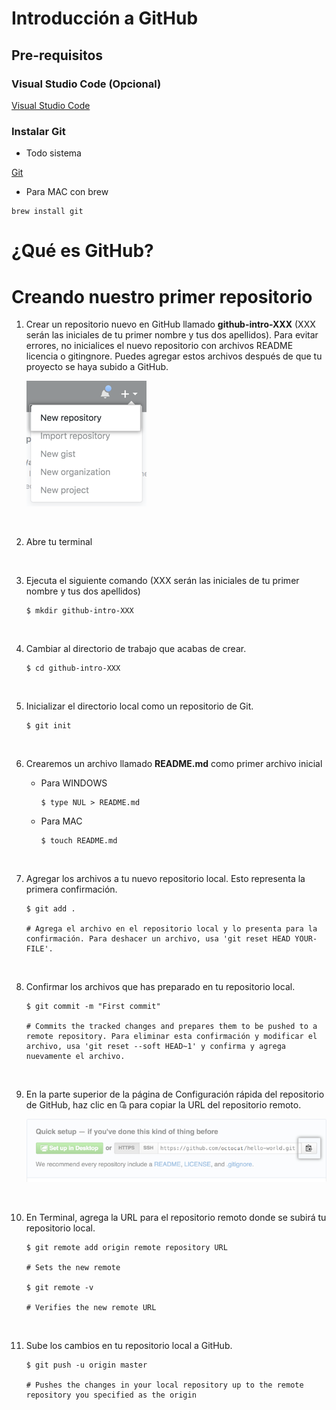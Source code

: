 # Introducción a GitHub

## Pre-requisitos

### Visual Studio Code (Opcional)

[Visual Studio Code](https://code.visualstudio.com/)

### Instalar Git


* Todo sistema

[Git](https://git-scm.com/downloads)


* Para MAC con brew

```
brew install git
```

# ¿Qué es GitHub?

# Creando nuestro primer repositorio

1. Crear un repositorio nuevo en GitHub llamado **github-intro-XXX** (XXX serán las iniciales de tu primer nombre y tus dos apellidos). Para evitar errores, no inicialices el nuevo repositorio con archivos README licencia o gitingnore. Puedes agregar estos archivos después de que tu proyecto se haya subido a GitHub.

    ![Ceate](/images/repo-create.png?raw=true)

<br />

2. Abre tu terminal

<br />

3. Ejecuta el siguiente comando (XXX serán las iniciales de tu primer nombre y tus dos apellidos)
    ```
    $ mkdir github-intro-XXX
    ```

<br />

4. Cambiar al directorio de trabajo que acabas de crear.
    ```
    $ cd github-intro-XXX
    ```

<br />

5. Inicializar el directorio local como un repositorio de Git.
    ```
    $ git init
    ```
<br />

6. Crearemos un archivo llamado **README.md** como primer archivo inicial

    * Para WINDOWS
        ```
        $ type NUL > README.md
        ```

    * Para MAC
        ```
        $ touch README.md
        ```
<br />

7. Agregar los archivos a tu nuevo repositorio local. Esto representa la primera confirmación.
    ```
    $ git add .

    # Agrega el archivo en el repositorio local y lo presenta para la confirmación. Para deshacer un archivo, usa 'git reset HEAD YOUR-FILE'.
    ```

<br />

8. Confirmar los archivos que has preparado en tu repositorio local. 
    ```
    $ git commit -m "First commit"

    # Commits the tracked changes and prepares them to be pushed to a remote repository. Para eliminar esta confirmación y modificar el archivo, usa 'git reset --soft HEAD~1' y confirma y agrega nuevamente el archivo.
    ```

<br />

9. En la parte superior de la página de Configuración rápida del repositorio de GitHub, haz clic en ![Clone-Icon](/images/clone-icon.png?raw=true) para copiar la URL del repositorio remoto.

    ![Copy-Repo](/images/copy-remote-repository-url-quick-setup.png?raw=true)

<br />

10. En Terminal, agrega la URL para el repositorio remoto donde se subirá tu repositorio local.
    ```
    $ git remote add origin remote repository URL

    # Sets the new remote

    $ git remote -v

    # Verifies the new remote URL
    ```

<br />

11. Sube los cambios en tu repositorio local a GitHub.
    ```
    $ git push -u origin master

    # Pushes the changes in your local repository up to the remote repository you specified as the origin
    ```